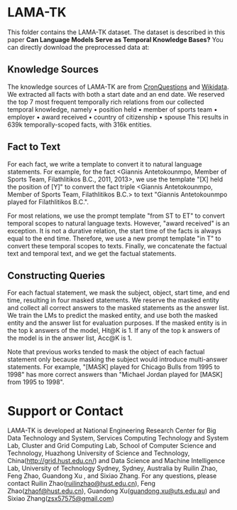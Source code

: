 ﻿
# LAMA-TK  
  
This folder contains the LAMA-TK dataset. The dataset is described in this paper **Can Language Models Serve as Temporal Knowledge Bases?**  You can directly download the preprocessed data at:  
> 
>  
  
## Knowledge Sources
The knowledge sources of LAMA-TK are from [CronQuestions](https://github.com/apoorvumang/CronKGQA) and [Wikidata](https://www.wikidata.org/wiki/Wikidata:Main_Page). We extracted all facts with both a start date and an end date. We reserved the top 7 most frequent temporally rich relations from our collected temporal knowledge, namely
$\bullet$ position held
$\bullet$ member of sports team
$\bullet$ employer
$\bullet$ award received
 $\bullet$ country of citizenship
 $\bullet$ spouse
This results in 639k temporally-scoped facts, with 316k entities. 
## Fact to Text 
For each fact, we write a template to convert it to natural language statements. For example, for the fact <Giannis Antetokounmpo, Member of Sports Team, Filathlitikos B.C., 2011, 2013>, we use the template "[X] held the position of [Y]" to convert the fact triple <Giannis Antetokounmpo, Member of Sports Team, Filathlitikos B.C.> to text "Giannis Antetokounmpo played for Filathlitikos B.C.". 

For most relations, we use the prompt template "from ST to ET" to convert temporal scopes to natural language texts. However, "award received" is an exception. It is not a durative relation, the start time of the facts is always equal to the end time. Therefore, we use a new prompt template "in T" to convert these temporal scopes to texts. Finally, we concatenate the factual text and temporal text, and we get the factual statements.

## Constructing Queries
For each factual statement, we mask the subject, object, start time, and end time, resulting in four masked statements. We reserve the masked entity and collect all correct answers to the masked statements as the answer list. We train the LMs to predict the masked entity, and use both the masked entity and the answer list for evaluation purposes. If the masked entity is in the top k answers of the model, Hit@K is 1. If any of the top k answers of the model is in the answer list, Acc@K is 1.

Note that previous works tended to mask the object of each factual statement only because masking the subject would introduce multi-answer statements. For example, "[MASK] played for Chicago Bulls from 1995 to 1998" has more correct answers than "Michael Jordan played for [MASK] from 1995 to 1998". 
# Support or Contact  
LAMA-TK is developed at National Engineering Research Center for Big Data Technology and System,  Services Computing Technology and System Lab, Cluster and Grid Computing Lab, School of Computer Science and Technology, Huazhong University of Science and Technology, China(http://grid.hust.edu.cn/) and Data Science and Machine Intelligence Lab, University of Technology Sydney, Sydney, Australia by Ruilin Zhao, Feng Zhao, Guandong Xu , and Sixiao Zhang. For any questions, please contact Ruilin Zhao(ruilinzhao@hust.edu.cn), Feng Zhao(zhaof@hust.edu.cn), Guandong Xu(guandong.xu@uts.edu.au) and Sixiao Zhang(zsx57575@gmail.com)
